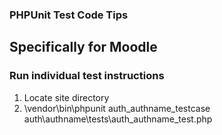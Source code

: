### PHPUnit Test Code Tips

## Specifically for Moodle

### Run individual test instructions

1. Locate site directory
2. \vendor\bin\phpunit auth_authname_testcase auth\authname\tests\auth_authname_test.php
